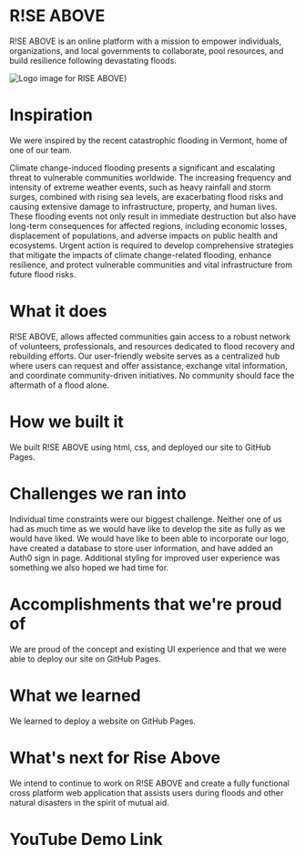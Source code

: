 # R!SE ABOVE
R!SE ABOVE is an online platform with a mission to empower individuals, organizations, and local governments to collaborate, pool resources, and build resilience following devastating floods.

![Logo image for RISE ABOVE)](https://github.com/vekja/RiseAbove/assets/86572370/3f5a6b4f-41f6-4c33-a98d-178cf44913f1) 

# Inspiration

We were inspired by the recent catastrophic flooding in Vermont, home of one of our team. 

Climate change-induced flooding presents a significant and escalating threat to vulnerable communities worldwide. The increasing frequency and intensity of extreme weather events, such as heavy rainfall and storm surges, combined with rising sea levels, are exacerbating flood risks and causing extensive damage to infrastructure, property, and human lives. These flooding events not only result in immediate destruction but also have long-term consequences for affected regions, including economic losses, displacement of populations, and adverse impacts on public health and ecosystems. Urgent action is required to develop comprehensive strategies that mitigate the impacts of climate change-related flooding, enhance resilience, and protect vulnerable communities and vital infrastructure from future flood risks.

# What it does

R!SE ABOVE, allows affected communities gain access to a robust network of volunteers, professionals, and resources dedicated to flood recovery and rebuilding efforts. Our user-friendly website serves as a centralized hub where users can request and offer assistance, exchange vital information, and coordinate community-driven initiatives. No community should face the aftermath of a flood alone.

# How we built it

We built R!SE ABOVE using html, css, and deployed our site to GitHub Pages.

# Challenges we ran into

Individual time constraints were our biggest challenge. Neither one of us had as much time as we would have like to develop the site as fully as we would have liked. We would have like to been able to incorporate our logo, have created a database to store user information, and have added an Auth0 sign in page. Additional styling for improved user experience was something we also hoped we had time for.

# Accomplishments that we're proud of

We are proud of the concept and existing UI experience and that we were able to deploy our site on GitHub Pages.

# What we learned

We learned to deploy a website on GitHub Pages.

# What's next for Rise Above

We intend to continue to work on R!SE ABOVE and create a fully functional cross platform web application that assists users during floods and other natural disasters in the spirit of mutual aid.


# YouTube Demo Link


